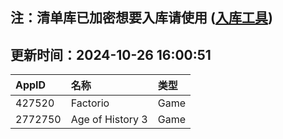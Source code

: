 ## 注：清单库已加密想要入库请使用 ([入库工具](https://github.com/BlankTMing/ManifestAutoUpdate/releases))

## 更新时间：2024-10-26 16:00:51
| AppID | 名称 | 类型  |
| :-------------------- | :----------------------------- | :----------- |
| 427520 | Factorio| Game |
| 2772750 | Age of History 3| Game |
